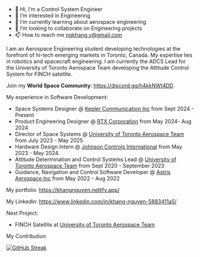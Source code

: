 - 👋 Hi, I’m a Control System Engineer 
- 👀 I’m interested in Engineering
- 🌱 I’m currently learning about aerospace engineering
- 💞️ I’m looking to collaborate on Engineering projects
- 📫 How to reach me ngkhang.v@gmail.com


I am an Aerospace Engineering student developing technologies at the forefront of hi-tech emerging markets in Toronto, Canada. My expertise lies in robotics and spacecraft engineering. I am currently the ADCS Lead for the University of Toronto Aerospace Team developing the Attitude Control System for FINCH satellite.

Join my **World Space Community**: https://discord.gg/h4kkNWt4DD

My experience in Software Development:

- Space Systems Designer @ [Kepler Communication Inc](https://kepler.space/) from Sept 2024 - Present
- Product Engineering Designer @ [RTX Corporation](https://www.rtx.com/) from May 2024- Aug 2024
- Director of Space Systems @ [University of Toronto Aerospace Team](https://www.utat.ca/) from July 2023 - May 2025
- Hardware Design Intern @ [Johnson Controls International](https://www.johnsoncontrols.com/) from May 2023 - May 2024.
- Attitude Determination and Control Systems Lead @ [University of Toronto Aerospace Team](https://www.utat.ca/) from Sept 2020 - September 2023
- Guidance, Navigation and Control Software Developer @ [Astris Aerospace Inc](https://www.astrisaerospace.com/) from May 2022 - Aug 2022

My portfolio: https://khangnguyen.netlify.app/

My Linkedin: https://www.linkedin.com/in/khang-nguyen-5883411a5/

Next Project:

- FINCH Satellite at [University of Toronto Aerospace Team](https://www.utat.ca/)

My Contribution 

[![GitHub Streak](https://streak-stats.demolab.com/?khangaerospace=DenverCoder1)](https://git.io/streak-stats)

<!---
khanghandsome/khanghandsome is a ✨ special ✨ repository because its `README.md` (this file) appears on your GitHub profile.
You can click the Preview link to take a look at your changes.
--->

